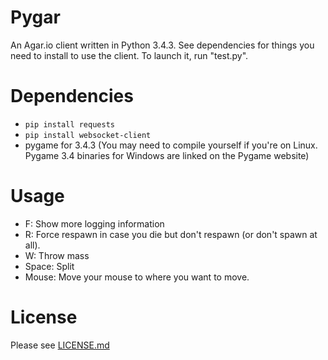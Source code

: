 # Pygar
An Agar.io client written in Python 3.4.3. See dependencies for things you need to install to use the client. To launch it, run "test.py".

# Dependencies
- `pip install requests`
- `pip install websocket-client`
- pygame for 3.4.3 (You may need to compile yourself if you're on Linux. Pygame 3.4 binaries for Windows are linked on the Pygame website)

# Usage
- F: Show more logging information
- R: Force respawn in case you die but don't respawn (or don't spawn at all).
- W: Throw mass
- Space: Split
- Mouse: Move your mouse to where you want to move.

# License
Please see 
[LICENSE.md](https://github.com/Raeon/pygar/blob/master/LICENSE.md)

